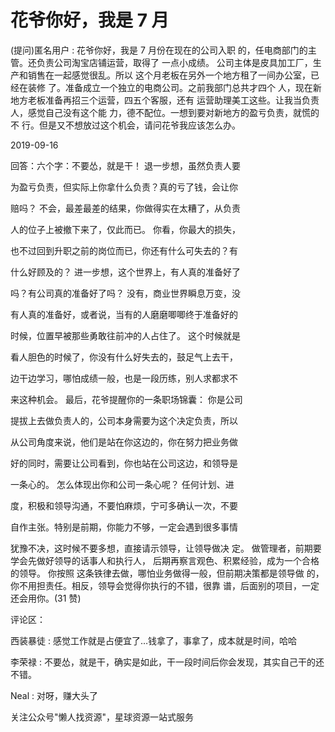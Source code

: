 # 花爷你好，我是 7 月

(提问)匿名用户 : 花爷你好，我是 7 月份在现在的公司入职 的，任电商部门的主管。还负责公司淘宝店铺运营，取得了 一点小成绩。 公司主体是皮具加工厂，生产和销售在一起感觉很乱。所以 这个月老板在另外一个地方租了一间办公室，已经在装修 了。准备成立一个独立的电商公司。之前我部门总共才四个 人，现在新地方老板准备再招三个运营，四五个客服，还有 运营助理美工这些。让我当负责人，感觉自己没有这个能 力，德不配位。一想到要对新地方的盈亏负责，就慌的不 行。但是又不想放过这个机会，请问花爷我应该怎么办。

2019-09-16

回答：六个字：不要怂，就是干！ 退一步想，虽然负责人要

为盈亏负责，但实际上你拿什么负责？真的亏了钱，会让你

赔吗？ 不会，最差最差的结果，你做得实在太糟了，从负责

人的位子上被撤下来了，仅此而已。 你看，你最大的损失，

也不过回到升职之前的岗位而已，你还有什么可失去的？有

什么好顾及的？ 进一步想，这个世界上，有人真的准备好了

吗？有公司真的准备好了吗？ 没有，商业世界瞬息万变，没

有人真的准备好，或者说，当有的人磨磨唧唧终于准备好的

时候，位置早被那些勇敢往前冲的人占住了。 这个时候就是

看人胆色的时候了，你没有什么好失去的，鼓足气上去干，

边干边学习，哪怕成绩一般，也是一段历练，别人求都求不

来这种机会。 最后，花爷提醒你的一条职场锦囊： 你是公司

提拔上去做负责人的，公司本身需要为这个决定负责，所以

从公司角度来说，他们是站在你这边的，你在努力把业务做

好的同时，需要让公司看到，你也站在公司这边，和领导是

一条心的。 怎么体现出你和公司一条心呢？ 任何计划、进

度，积极和领导沟通，不要怕麻烦，宁可多确认一次，不要

自作主张。特别是前期，你能力不够，一定会遇到很多事情

犹豫不决，这时候不要多想，直接请示领导，让领导做决 定。 做管理者，前期要学会先做好领导的话事人和执行人， 后期再察言观色、积累经验，成为一个合格的领导。 你按照 这条铁律去做，哪怕业务做得一般，但前期决策都是领导做 的，你不用担责任。相反，领导会觉得你执行的不错，很靠 谱，后面别的项目，一定还会用你。(31 赞)

评论区：

西装暴徒 : 感觉工作就是占便宜了…钱拿了，事拿了，成本就是时间，哈哈

李荣禄 : 不要怂，就是干，确实是如此，干一段时间后你会发现，其实自己干的还不错。

Neal : 对呀，赚大头了

关注公众号"懒人找资源"，星球资源一站式服务